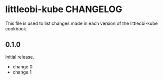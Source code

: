 # littleobi-kube CHANGELOG

This file is used to list changes made in each version of the littleobi-kube cookbook.

## 0.1.0

Initial release.

- change 0
- change 1
